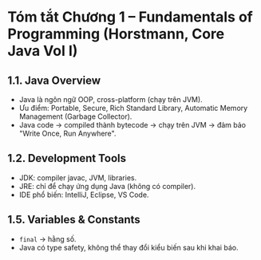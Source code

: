 # Tóm tắt Chương 1 – Fundamentals of Programming (Horstmann, Core Java Vol I)

## 1.1. Java Overview

- Java là ngôn ngữ OOP, cross-platform (chạy trên JVM).
- Ưu điểm: Portable, Secure, Rich Standard Library, Automatic Memory Management (Garbage Collector).
- Java code → compiled thành bytecode → chạy trên JVM → đảm bảo "Write Once, Run Anywhere".

## 1.2. Development Tools

- JDK: compiler javac, JVM, libraries.
- JRE: chỉ để chạy ứng dụng Java (không có compiler).
- IDE phổ biến: IntelliJ, Eclipse, VS Code.

## 1.5. Variables & Constants

- `final` → hằng số.
- Java có type safety, không thể thay đổi kiểu biến sau khi khai báo.
